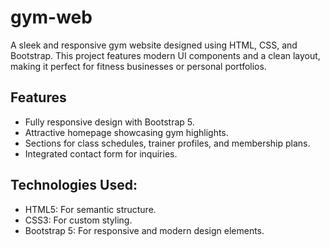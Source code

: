 # gym-web
A sleek and responsive gym website designed using HTML, CSS, and Bootstrap. This project features modern UI components and a clean layout, making it perfect for fitness businesses or personal portfolios.


## Features

- Fully responsive design with Bootstrap 5.
- Attractive homepage showcasing gym highlights.
- Sections for class schedules, trainer profiles, and membership plans.
- Integrated contact form for inquiries.

## Technologies Used:

- HTML5: For semantic structure.
- CSS3: For custom styling.
- Bootstrap 5: For responsive and modern design elements.
